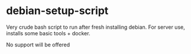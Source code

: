 # debian-setup-script

Very crude bash script to run after fresh installing debian. For server use, installs some basic tools + docker.

No support will be offered
